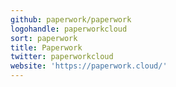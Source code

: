 ```yaml
---
github: paperwork/paperwork
logohandle: paperworkcloud
sort: paperwork
title: Paperwork
twitter: paperworkcloud
website: 'https://paperwork.cloud/'
---
```

